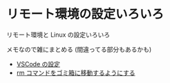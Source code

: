 # リモート環境の設定いろいろ

リモート環境と Linux の設定いろいろ

メモなので雑にまとめる (間違ってる部分もあるかも)

- [VSCode の設定](vscode)
- [rm コマンドをゴミ箱に移動するようにする](trash)